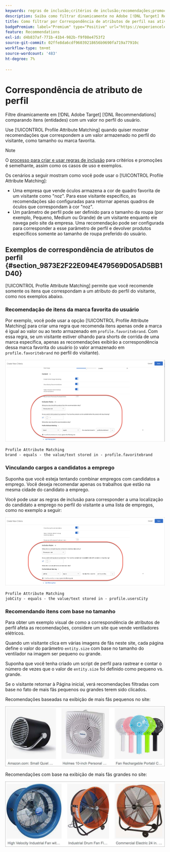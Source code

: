 ```yaml
---
keywords: regras de inclusão;critérios de inclusão;recomendações;promoção;promoções;filtragem dinâmica;dinâmico;correspondência de atributo de perfil
description: Saiba como filtrar dinamicamente no Adobe [!DNL Target] Recommendations comparando itens (entidades) com um valor no perfil do usuário.
title: Como filtrar por Correspondência de atributos de perfil nas atividades do Recommendations?
badgePremium: label="Premium" type="Positive" url="https://experienceleague.adobe.com/docs/target/using/introduction/intro.html?lang=pt-BR#premium newtab=true" tooltip="Consulte o que está incluído no Target Premium."
feature: Recommendations
exl-id: d4b837af-771b-41b4-982b-f9f08e4753f2
source-git-commit: 02ffe8da6cdf96039218656b9690fa719a77910c
workflow-type: tm+mt
source-wordcount: '483'
ht-degree: 7%

---
```


# Correspondência de atributo de perfil

Filtre dinamicamente em [!DNL Adobe Target] [!DNL Recommendations] comparando itens (entidades) com um valor no perfil do usuário.

Use [!UICONTROL Profile Attribute Matching] quando quiser mostrar recomendações que correspondem a um valor armazenado no perfil do visitante, como tamanho ou marca favorita.

>[!NOTE]
>
>O [processo para criar e usar regras de inclusão](/help/main/c-recommendations/c-algorithms/use-dynamic-and-static-inclusion-rules.md) para critérios e promoções é semelhante, assim como os casos de uso e exemplos.

Os cenários a seguir mostram como você pode usar o [!UICONTROL Profile Attribute Matching]:

* Uma empresa que vende óculos armazena a cor de quadro favorita de um visitante como &quot;noz&quot;. Para esse visitante específico, as recomendações são configuradas para retornar apenas quadros de óculos que correspondam à cor &quot;noz&quot;.
* Um parâmetro de perfil pode ser definido para o tamanho da roupa (por exemplo, Pequeno, Medium ou Grande) de um visitante enquanto ele navega pelo site da empresa. Uma recomendação pode ser configurada para corresponder a esse parâmetro de perfil e devolver produtos específicos somente ao tamanho de roupa preferido do usuário.

## Exemplos de correspondência de atributos de perfil {#section_9873E2F22E094E479569D05AD5BB1D40}

[!UICONTROL Profile Attribute Matching] permite que você recomende somente os itens que correspondam a um atributo do perfil do visitante, como nos exemplos abaixo.

### Recomendação de itens da marca favorita do usuário

Por exemplo, você pode usar a opção [!UICONTROL Profile Attribute Matching] para criar uma regra que recomenda itens apenas onde a marca é igual ao valor ou ao texto armazenado em `profile.favoritebrand`. Com essa regra, se um visitante estiver olhando para shorts de corrida de uma marca específica, apenas as recomendações exibirão a correspondência dessa marca favorita do usuário (o valor armazenado em `profile.favoritebrand` no perfil do visitante).

![Marca favorita](/help/main/c-recommendations/c-algorithms/assets/favorite-brand.png)

```
Profile Attribute Matching
brand - equals - the value/text stored in - profile.favoritebrand
```

### Vinculando cargos a candidatos a emprego

Suponha que você esteja tentando combinar empregos com candidatos a emprego. Você deseja recomendar apenas os trabalhos que estão na mesma cidade do candidato a emprego.

Você pode usar as regras de inclusão para corresponder a uma localização do candidato a emprego no perfil do visitante a uma lista de empregos, como no exemplo a seguir:

![Cidade do usuário](/help/main/c-recommendations/c-algorithms/assets/city.png)

```
Profile Attribute Matching
jobCity - equals - the value/text stored in - profile.usersCity
```

### Recomendando itens com base no tamanho

Para obter um exemplo visual de como a correspondência de atributos de perfil afeta as recomendações, considere um site que vende ventiladores elétricos.

Quando um visitante clica em várias imagens de fãs neste site, cada página define o valor do parâmetro `entity.size` com base no tamanho do ventilador na imagem ser pequeno ou grande.

Suponha que você tenha criado um script de perfil para rastrear e contar o número de vezes que o valor de `entity.size` foi definido como pequeno vs. grande.

Se o visitante retornar à Página inicial, verá recomendações filtradas com base no fato de mais fãs pequenos ou grandes terem sido clicados.

Recomendações baseadas na exibição de mais fãs pequenos no site:

![recomendações para fãs pequenos](/help/main/c-recommendations/c-algorithms/assets/small-fans.png)

Recomendações com base na exibição de mais fãs grandes no site:

![recomendações para grandes fãs](/help/main/c-recommendations/c-algorithms/assets/large-fans.png)
